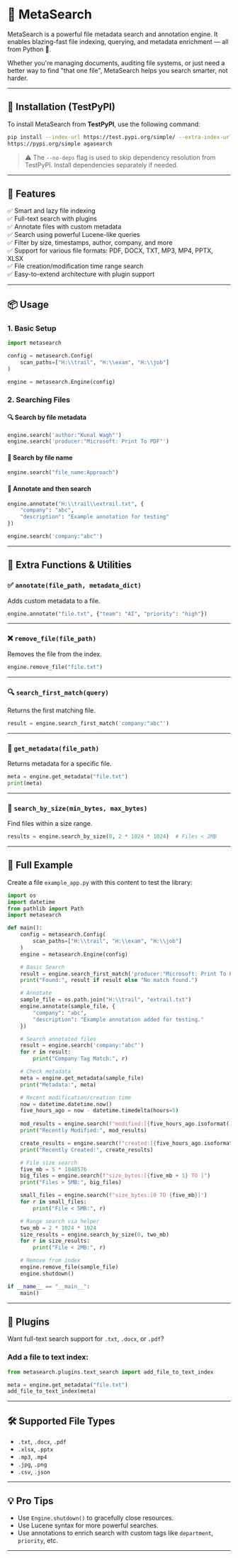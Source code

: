 # 📁 MetaSearch

MetaSearch is a powerful file metadata search and annotation engine. It enables blazing-fast file indexing, querying, and metadata enrichment — all from Python 🐍.

Whether you're managing documents, auditing file systems, or just need a better way to find "that one file", MetaSearch helps you search smarter, not harder.

---

## 🚀 Installation (TestPyPI)

To install MetaSearch from **TestPyPI**, use the following command:

```bash
pip install --index-url https://test.pypi.org/simple/ --extra-index-url 
https://pypi.org/simple agasearch
```

> ⚠️ The `--no-deps` flag is used to skip dependency resolution from TestPyPI. Install dependencies separately if needed.

---

## 🧠 Features

✅ Smart and lazy file indexing  
✅ Full-text search with plugins  
✅ Annotate files with custom metadata  
✅ Search using powerful Lucene-like queries  
✅ Filter by size, timestamps, author, company, and more  
✅ Support for various file formats: PDF, DOCX, TXT, MP3, MP4, PPTX, XLSX  
✅ File creation/modification time range search  
✅ Easy-to-extend architecture with plugin support

---

## 📦 Usage

### 1. Basic Setup

```python
import metasearch

config = metasearch.Config(
    scan_paths=["H:\\trail", "H:\\exam", "H:\\job"]
)

engine = metasearch.Engine(config)
```

### 2. Searching Files

#### 🔍 Search by file metadata

```python
engine.search('author:"Kunal Wagh"')
engine.search('producer:"Microsoft: Print To PDF"')
```

#### 🔎 Search by file name

```python
engine.search("file_name:Approach")
```

#### 🔧 Annotate and then search

```python
engine.annotate("H:\\trail\\extrail.txt", {
    "company": "abc",
    "description": "Example annotation for testing"
})

engine.search('company:"abc"')
```

---

## 📂 Extra Functions & Utilities

### ✅ `annotate(file_path, metadata_dict)`
Adds custom metadata to a file.

```python
engine.annotate("file.txt", {"team": "AI", "priority": "high"})
```

---

### ❌ `remove_file(file_path)`
Removes the file from the index.

```python
engine.remove_file("file.txt")
```

---

### 🔍 `search_first_match(query)`
Returns the first matching file.

```python
result = engine.search_first_match('company:"abc"')
```

---

### 📑 `get_metadata(file_path)`
Returns metadata for a specific file.

```python
meta = engine.get_metadata("file.txt")
print(meta)
```

---

### 📏 `search_by_size(min_bytes, max_bytes)`
Find files within a size range.

```python
results = engine.search_by_size(0, 2 * 1024 * 1024)  # Files < 2MB
```

---

## 🧪 Full Example

Create a file `example_app.py` with this content to test the library:

```python
import os
import datetime
from pathlib import Path
import metasearch

def main():
    config = metasearch.Config(
        scan_paths=["H:\\trail", "H:\\exam", "H:\\job"]
    )
    engine = metasearch.Engine(config)

    # Basic Search
    result = engine.search_first_match('producer:"Microsoft: Print To PDF"')
    print("Found:", result if result else "No match found.")

    # Annotate
    sample_file = os.path.join("H:\\trail", "extrail.txt")
    engine.annotate(sample_file, {
        "company": "abc",
        "description": "Example annotation added for testing."
    })

    # Search annotated files
    result = engine.search('company:"abc"')
    for r in result:
        print("Company Tag Match:", r)

    # Check metadata
    meta = engine.get_metadata(sample_file)
    print("Metadata:", meta)

    # Recent modification/creation time
    now = datetime.datetime.now()
    five_hours_ago = now - datetime.timedelta(hours=5)
    
    mod_results = engine.search(f"modified:[{five_hours_ago.isoformat()} TO {now.isoformat()}]")
    print("Recently Modified:", mod_results)

    create_results = engine.search(f"created:[{five_hours_ago.isoformat()} TO {now.isoformat()}]")
    print("Recently Created:", create_results)

    # File size search
    five_mb = 5 * 1048576
    big_files = engine.search(f"size_bytes:[{five_mb + 1} TO ]")
    print("Files > 5MB:", big_files)

    small_files = engine.search(f"size_bytes:[0 TO {five_mb}]")
    for r in small_files:
        print("File < 5MB:", r)

    # Range search via helper
    two_mb = 2 * 1024 * 1024
    size_results = engine.search_by_size(0, two_mb)
    for r in size_results:
        print("File < 2MB:", r)

    # Remove from index
    engine.remove_file(sample_file)
    engine.shutdown()

if __name__ == "__main__":
    main()
```

---

## 🧩 Plugins

Want full-text search support for `.txt`, `.docx`, or `.pdf`?

### Add a file to text index:

```python
from metasearch.plugins.text_search import add_file_to_text_index

meta = engine.get_metadata("file.txt")
add_file_to_text_index(meta)
```

---

## 🛠 Supported File Types

- `.txt`, `.docx`, `.pdf`
- `.xlsx`, `.pptx`
- `.mp3`, `.mp4`
- `.jpg`, `.png`
- `.csv`, `.json`

---

## 💡 Pro Tips

- Use `Engine.shutdown()` to gracefully close resources.
- Use Lucene syntax for more powerful searches.
- Use annotations to enrich search with custom tags like `department`, `priority`, etc.

---







